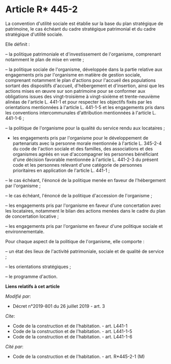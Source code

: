 # Article R* 445-2

La convention d'utilité sociale est établie sur la base du plan stratégique de patrimoine, le cas échéant du cadre
stratégique patrimonial et du cadre stratégique d'utilité sociale.

Elle définit :

– la politique patrimoniale et d'investissement de l'organisme, comprenant notamment le plan de mise en vente ;

– la politique sociale de l'organisme, développée dans la partie relative aux engagements pris par l'organisme en matière de
gestion sociale, comprenant notamment le plan d'actions pour l'accueil des populations sortant des dispositifs d'accueil,
d'hébergement et d'insertion, ainsi que les actions mises en œuvre sur son patrimoine pour se conformer aux obligations
issues des vingt-troisième à vingt-sixième et trente-neuvième alinéas de l'article L. 441-1 et pour respecter les objectifs
fixés par les orientations mentionnées à l'article L. 441-1-5 et les engagements pris dans les conventions intercommunales
d'attribution mentionnées à l'article L. 441-1-6 ;

– la politique de l'organisme pour la qualité du service rendu aux locataires ;

- les engagements pris par l'organisme pour le développement de partenariats avec la personne morale mentionnée à l'article
L. 345-2-4 du code de l'action sociale et des familles, des associations et des organismes agréés en vue d'accompagner les
personnes bénéficiant d'une décision favorable mentionnée à l'article L. 441-2-3 du présent code et les personnes relevant
d'une catégorie de personnes prioritaires en application de l'article L. 441-1 ; 

– le cas échéant, l'énoncé de la politique menée en faveur de l'hébergement par l'organisme ;

– le cas échéant, l'énoncé de la politique d'accession de l'organisme ;

– les engagements pris par l'organisme en faveur d'une concertation avec les locataires, notamment le bilan des actions
menées dans le cadre du plan de concertation locative ;

– les engagements pris par l'organisme en faveur d'une politique sociale et environnementale.

Pour chaque aspect de la politique de l'organisme, elle comporte :

– un état des lieux de l'activité patrimoniale, sociale et de qualité de service ;

– les orientations stratégiques ;

– le programme d'action.

**Liens relatifs à cet article**

_Modifié par_:

  - Décret n°2019-801 du 26 juillet 2019 - art. 3

_Cite_:

  - Code de la construction et de l'habitation. - art. L441-1
  - Code de la construction et de l'habitation. - art. L441-1-5
  - Code de la construction et de l'habitation. - art. L441-1-6

_Cité par_:

  - Code de la construction et de l'habitation. - art. R*445-2-1 (M)
